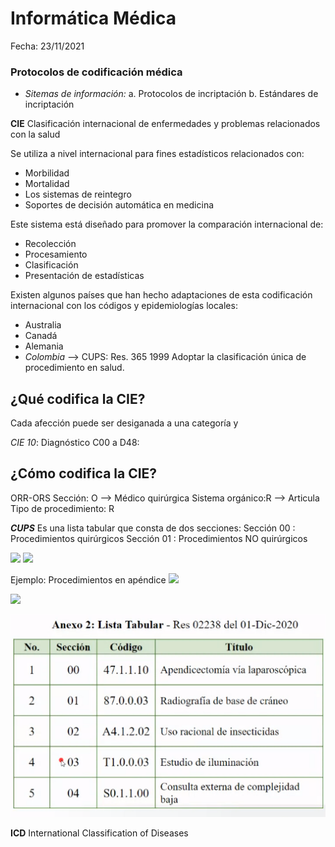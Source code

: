 # Informática Médica

Fecha: 23/11/2021

### Protocolos de codificación médica

* *Sitemas de información:*
a. Protocolos de incriptación
b. Estándares de incriptación


**CIE**
Clasificación internacional de enfermedades y problemas relacionados con la salud

Se utiliza a nivel internacional para fines estadísticos relacionados con:
- Morbilidad
- Mortalidad
- Los sistemas de reintegro
- Soportes de decisión automática en medicina

Este sistema está diseñado para promover la comparación internacional de:

- Recolección
- Procesamiento
- Clasificación
- Presentación de estadísticas

Existen algunos países que han hecho adaptaciones de esta codificación internacional con los códigos y epidemiologías locales:
-  Australia
- Canadá
- Alemania
- *Colombia* --> CUPS: Res. 365 1999
Adoptar la clasificación única de procedimiento en salud. 

## ¿Qué codifica la CIE?

Cada afección puede ser desiganada a una categoría y 

*CIE 10*: Diagnóstico
C00 a D48: 

## ¿Cómo codifica la CIE?

ORR-ORS
Sección: O --> Médico quirúrgica
Sistema orgánico:R --> Articula
Tipo de procedimiento: R

***CUPS***
Es una lista tabular que consta de dos secciones:
Sección 00 : Procedimientos quirúrgicos 
Sección 01 : Procedimientos NO quirúrgicos 

![](cups.png)
![]("tablacups".png)

Ejemplo: Procedimientos en apéndice
![](cupsapendice.png)


![](Diagnosticos.png)

<center>
<img src= "Images\tablacups.png"> 
</center>



**ICD**
International Classification of Diseases 


